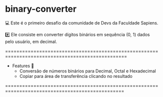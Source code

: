 # binary-converter

💻 Este é o primeiro desafio da comunidade de Devs da Faculdade Sapiens.

#️⃣ Ele consiste em converter dígitos binários em sequência (0, 1) dados pelo usuário, em decimal.

=================================================================================================

- Features 🧐
    - Conversão de números binários para Decimal, Octal e Hexadecimal
    - Copiar para área de transferência clicando no resultado

 ================================================================================================
